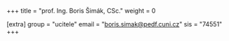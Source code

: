 +++
title = "prof. Ing. Boris Šimák, CSc."
weight = 0

[extra]
group = "ucitele"
email = "boris.simak@pedf.cuni.cz"
sis = "74551"
+++

